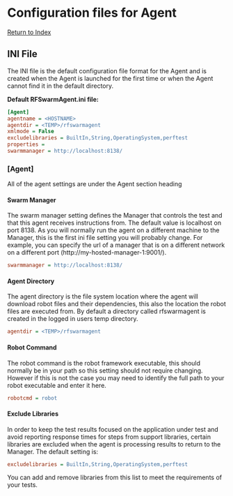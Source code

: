 # Configuration files for Agent
[Return to Index](README.md)

## INI File
The INI file is the default configuration file format for the Agent and is created when the Agent is launched for the first time or when the Agent cannot find it in the default directory.

**Default RFSwarmAgent.ini file:**
```ini
[Agent]
agentname = <HOSTNAME>
agentdir = <TEMP>/rfswarmagent
xmlmode = False
excludelibraries = BuiltIn,String,OperatingSystem,perftest
properties = 
swarmmanager = http://localhost:8138/
```

### [Agent]
All of the agent settings are under the Agent section heading

#### Swarm Manager
The swarm manager setting defines the Manager that controls the test and that this agent receives instructions from. The default value is localhost on port 8138. As you will normally run the agent on a different machine to the Manager, this is the first ini file setting you will probably change. For example, you can specify the url of a manager that is on a different network on a different port (http://my-hosted-manager-1:9001/).
```ini
swarmmanager = http://localhost:8138/
```

#### Agent Directory
The agent directory is the file system location where the agent will download robot files and their dependencies, this also the location the robot files are executed from.
By default a directory called rfswarmagent is created in the logged in users temp directory.
```ini
agentdir = <TEMP>/rfswarmagent
```

#### Robot Command
The robot command is the robot framework executable, this should normally be in your path so this setting should not require changing. However if this is not the case you may need to identify the full path to your robot executable and enter it here.
```ini
robotcmd = robot
```

#### Exclude Libraries
In order to keep the test results focused on the application under test and avoid reporting response times for steps from support libraries, certain libraries are excluded when the agent is processing results to return to the Manager. The default setting is:
```ini
excludelibraries = BuiltIn,String,OperatingSystem,perftest
```
You can add and remove libraries from this list to meet the requirements of your tests.
